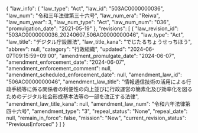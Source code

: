 {
  "law_info": {
    "law_type": "Act",
    "law_id": "503AC0000000036",
    "law_num": "令和三年法律第三十六号",
    "law_num_era": "Reiwa",
    "law_num_year": 3,
    "law_num_type": "Act",
    "law_num_num": "036",
    "promulgation_date": "2021-05-19"
  },
  "revisions": [
    {
      "law_revision_id": "503AC0000000036_20240607_506AC0000000046",
      "law_type": "Act",
      "law_title": "デジタル庁設置法",
      "law_title_kana": "でじたるちょうせっちほう",
      "abbrev": null,
      "category": "行政組織",
      "updated": "2024-06-07T09:15:59+09:00",
      "amendment_promulgate_date": "2024-06-07",
      "amendment_enforcement_date": "2024-06-07",
      "amendment_enforcement_comment": null,
      "amendment_scheduled_enforcement_date": null,
      "amendment_law_id": "506AC0000000046",
      "amendment_law_title": "情報通信技術の活用による行政手続等に係る関係者の利便性の向上並びに行政運営の簡素化及び効率化を図るためのデジタル社会形成基本法等の一部を改正する法律",
      "amendment_law_title_kana": null,
      "amendment_law_num": "令和六年法律第四十六号",
      "amendment_type": "3",
      "repeal_status": "None",
      "repeal_date": null,
      "remain_in_force": false,
      "mission": "New",
      "current_revision_status": "PreviousEnforced"
    }
  ]
}